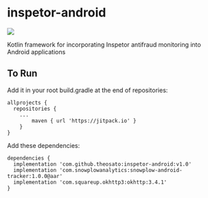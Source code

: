 # inspetor-android

[![](https://jitpack.io/v/theosato/inspetor-android.svg)](https://jitpack.io/#theosato/inspetor-android)

Kotlin framework for incorporating Inspetor antifraud monitoring into Android applications

## To Run
Add it in your root build.gradle at the end of repositories:
```
allprojects {
  repositories {
    ...
		maven { url 'https://jitpack.io' }
	}
}
```

 Add these dependencies:
```
dependencies {
  implementation 'com.github.theosato:inspetor-android:v1.0'
  implementation 'com.snowplowanalytics:snowplow-android-tracker:1.0.0@aar'
  implementation 'com.squareup.okhttp3:okhttp:3.4.1'
}
 ```
